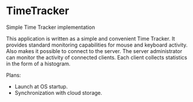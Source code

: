 # TimeTracker
Simple Time Tracker implementation


This application is written as a simple and convenient Time Tracker. 
It provides standard monitoring capabilities for mouse and keyboard activity. 
Also makes it possible to connect to the server. 
The server administrator can monitor the activity of connected clients. 
Each client collects statistics in the form of a histogram.

Plans:
- Launch at OS startup.
- Synchronization with cloud storage.
